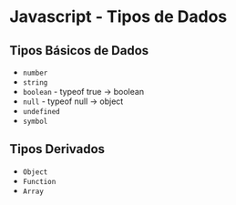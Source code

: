 # Javascript - Tipos de Dados

## Tipos Básicos de Dados

- ``` number ```
- ``` string ```
- ``` boolean ``` - typeof true -> boolean
- ``` null ``` - typeof null -> object
- ``` undefined ```
- ``` symbol ```

## Tipos Derivados 

- ``` Object ```
- ``` Function ```
- ``` Array ```
